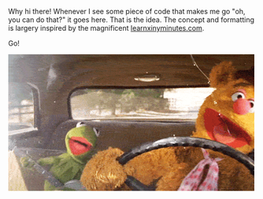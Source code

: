 Why hi there! Whenever I see some piece of code that makes me go "oh, you can do that?" it goes here. That is the idea.
The concept and formatting is largery inspired by the magnificent [learnxinyminutes.com](http://learnxinyminutes.com/).

Go!

![thumbs up](fozzy-bear.gif)
